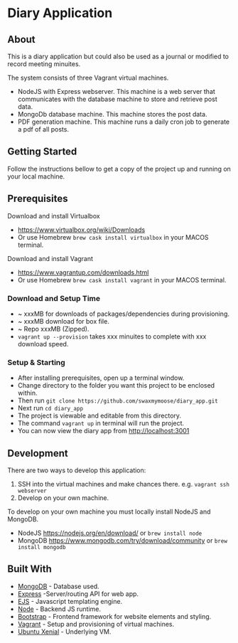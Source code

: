 # Diary Application

## About

This is a diary application but could also be used as a journal or modified to record meeting minuites.

The system consists of three Vagrant virtual machines.
  - NodeJS with Express webserver.
      This machine is a web server that communicates with the database machine to store and retrieve post data.
  - MongoDb database machine.
      This machine stores the post data.
  - PDF generation machine.
      This machine runs a daily cron job to generate a pdf of all posts.

## Getting Started

Follow the instructions bellow to get a copy of the project up and running on your local machine.

## Prerequisites

Download and install Virtualbox
  - <https://www.virtualbox.org/wiki/Downloads>	
  - Or use Homebrew `brew cask install virtualbox` in your MACOS terminal.

Download and install Vagrant
  - <https://www.vagrantup.com/downloads.html>
  - Or use Homebrew `brew cask install vagrant` in your MACOS terminal.

### Download and Setup Time
- ~ xxxMB for downloads of packages/dependencies during provisioning.
- ~ xxxMB download for box file.
- ~ Repo xxxMB (Zipped).
- `vagrant up --provision` takes xxx minuites to complete with xxx download speed.

### Setup & Starting

- After installing prerequisites, open up a terminal window.
- Change directory to the folder you want this project to be enclosed within.
- Then run `git clone https://github.com/swaxmymoose/diary_app.git`
- Next run `cd diary_app`
- The project is viewable and editable from this directory.
- The command `vagrant up` in terminal will run the project.
- You can now view the diary app from <http://localhost:3001>

## Development

There are two ways to develop this application:
1. SSH into the virtual machines and make chances there. e.g. `vagrant ssh webserver`
2. Develop on your own machine.

To develop on your own machine you must locally install NodeJS and MongoDB.
- NodeJS <https://nodejs.org/en/download/> or `brew install node`
- MongoDB <https://www.mongodb.com/try/download/community> or `brew install mongodb`

## Built With

- [MongoDB](https://github.com/mongodb/mongo) - Database used.
- [Express](https://github.com/expressjs/express) -Server/routing API for web app.
- [EJS](https://github.com/mde/ejs) - Javascript templating engine.
- [Node](https://github.com/nodejs/node) - Backend JS runtime.
- [Bootstrap](https://github.com/twbs/bootstrap) - Frontend framework for website elements and styling.
- [Vagrant](https://github.com/hashicorp/vagrant) - Setup and provisioning of virtual machines.
- [Ubuntu Xenial](https://kernel.ubuntu.com/git/) - Underlying VM.
